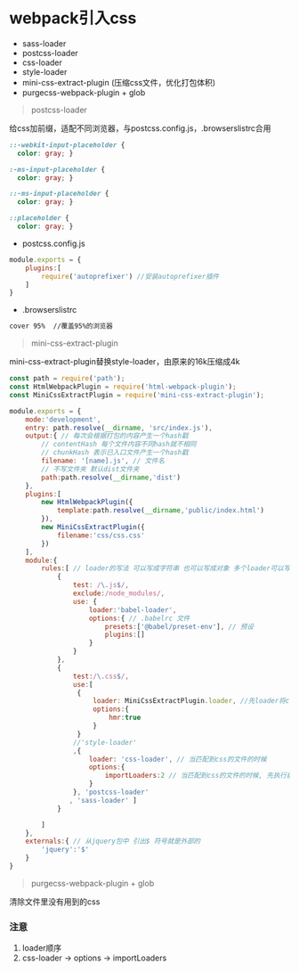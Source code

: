 # webpack引入css

- sass-loader
- postcss-loader
- css-loader
- style-loader
- mini-css-extract-plugin (压缩css文件，优化打包体积)
- purgecss-webpack-plugin + glob

> postcss-loader

给css加前缀，适配不同浏览器，与postcss.config.js，.browserslistrc合用

```css
::-webkit-input-placeholder {
  color: gray; }

:-ms-input-placeholder {
  color: gray; }

::-ms-input-placeholder {
  color: gray; }

::placeholder {
  color: gray; }

```

- postcss.config.js

```javascript
module.exports = {
    plugins:[
        require('autoprefixer') //安装autoprefixer插件
    ]
}
```

- .browserslistrc

```txt
cover 95%  //覆盖95%的浏览器
```

> mini-css-extract-plugin

mini-css-extract-plugin替换style-loader，由原来的16k压缩成4k

```javascript
const path = require('path');
const HtmlWebpackPlugin = require('html-webpack-plugin');
const MiniCssExtractPlugin = require('mini-css-extract-plugin');

module.exports = {
    mode:'development',
    entry: path.resolve(__dirname, 'src/index.js'),
    output:{ // 每次会根据打包的内容产生一个hash戳
        // contentHash 每个文件内容不同hash就不相同
        // chunkHash 表示已入口文件产生一个hash戳
        filename: '[name].js', // 文件名
        // 不写文件夹 默认dist文件夹
        path:path.resolve(__dirname,'dist')
    },
    plugins:[
        new HtmlWebpackPlugin({
            template:path.resolve(__dirname,'public/index.html')
        }),
        new MiniCssExtractPlugin({
            filename:'css/css.css'
        })
    ],
    module:{
        rules:[ // loader的写法 可以写成字符串 也可以写成对象 多个loader可以写成一个数组
            {
                test: /\.js$/,
                exclude:/node_modules/,
                use: {
                    loader:'babel-loader',
                    options:{ // .babelrc 文件
                        presets:['@babel/preset-env'], // 预设
                        plugins:[]
                    }
                }
            },
            {
                test:/\.css$/,
                use:[
                 {
                     loader: MiniCssExtractPlugin.loader, //先loader将css暂存，再plugins导出到css文件
                     options:{
                         hmr:true
                     }
                 }
                //'style-loader'
                ,{
                    loader: 'css-loader', // 当匹配到css的文件的时候
                    options:{
                        importLoaders:2 // 当匹配到css的文件的时候, 先执行前两个（sass-loader，postcss-loader）
                    }
                }, 'postcss-loader'
               , 'sass-loader' ]
            }

        ]
    },
    externals:{ // 从jquery包中 引出$ 符号就是外部的
        'jquery':'$'
    }
}
```

> purgecss-webpack-plugin + glob

清除文件里没有用到的css


### 注意

1. loader顺序 
2. css-loader -> options -> importLoaders